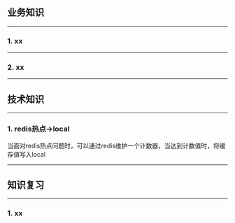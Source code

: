 ## 业务知识

---

### 1. xx

---

### 2. xx

---------------------------------

## 技术知识

---

### 1. redis热点->local

当面对redis热点问题时，可以通过redis维护一个计数器，当达到计数值时，将缓存值写入local

---------------------------------

## 知识复习

---

### 1. xx